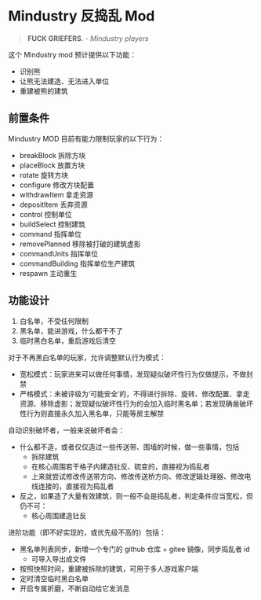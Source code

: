 # Mindustry 反捣乱 Mod

> **FUCK GRIEFERS**. - *Mindustry players*

这个 Mindustry mod 预计提供以下功能：

- 识别熊
- 让熊无法建造、无法进入单位
- 重建被熊的建筑

## 前置条件

Mindustry MOD 目前有能力限制玩家的以下行为：

- breakBlock      拆除方块
- placeBlock      放置方块
- rotate          旋转方块
- configure       修改方块配置
- withdrawItem    拿走资源
- depositItem     丢弃资源
- control         控制单位
- buildSelect     控制建筑
- command         指挥单位
- removePlanned   移除被打破的建筑虚影
- commandUnits    指挥单位
- commandBuilding 指挥单位生产建筑
- respawn         主动重生

## 功能设计

1. 白名单，不受任何限制
2. 黑名单，能进游戏，什么都干不了
3. 临时黑白名单，重启游戏后清空

对于不再黑白名单的玩家，允许调整默认行为模式：

- 宽松模式：玩家进来可以做任何事情，发现疑似破坏性行为仅做提示，不做封禁
- 严格模式：未被评级为‘可能安全’的，不得进行拆除、旋转、修改配置、拿走资源、移除虚影；发现疑似破坏性行为的会加入临时黑名单；若发现确凿破坏性行为则直接永久加入黑名单，只能等房主解禁

自动识别破坏者，一般来说破坏者会：

- 什么都不造，或者仅仅造过一些传送带、围墙的时候，做一些事情，包括
  - 拆除建筑
  - 在核心周围若干格子内建造钍反、硫变的，直接视为捣乱者
  - 上来就尝试修改传送带方向、修改传送桥方向、修改逻辑处理器、修改电线连接的，直接视为捣乱者
- 反之，如果造了大量有效建筑，则一般不会是捣乱者，判定条件应当宽松，但仍不可：
  - 核心周围建造钍反

进阶功能（即不好实现的，或优先级不高的）包括：

- 黑名单列表同步，新增一个专门的 github 仓库 + gitee 镜像，同步捣乱者 id
  - 可导入导出成文件
- 按照快照时间，重建被拆除的建筑，可用于多人游戏客户端
- 定时清空临时黑白名单
- 开启专属折磨，不断自动给它发消息

